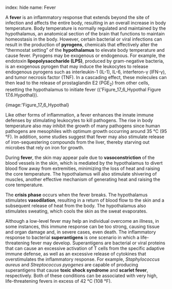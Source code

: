 index: hide
name: Fever

A  **fever** is an inflammatory response that extends beyond the site of infection and affects the entire body, resulting in an overall increase in body temperature. Body temperature is normally regulated and maintained by the hypothalamus, an anatomical section of the brain that functions to maintain homeostasis in the body. However, certain bacterial or viral infections can result in the production of  **pyrogens**, chemicals that effectively alter the “thermostat setting” of the  **hypothalamus** to elevate body temperature and cause fever. Pyrogens may be exogenous or endogenous. For example, the endotoxin  **lipopolysaccharide (LPS)**, produced by gram-negative bacteria, is an exogenous pyrogen that may induce the leukocytes to release endogenous pyrogens such as interleukin-1 (IL-1), IL-6, interferon-γ (IFN-γ), and tumor necrosis factor (TNF). In a cascading effect, these molecules can then lead to the release of prostaglandin E2 (PGE<sub>2</sub>) from other cells, resetting the hypothalamus to initiate fever ({'Figure_17_6_Hypothal Figure 17.6.Hypothal}).


{image:'Figure_17_6_Hypothal}
        

Like other forms of inflammation, a fever enhances the innate immune defenses by stimulating leukocytes to kill pathogens. The rise in body temperature also may inhibit the growth of many pathogens since human pathogens are mesophiles with optimum growth occurring around 35 °C (95 °F). In addition, some studies suggest that fever may also stimulate release of iron-sequestering compounds from the liver, thereby starving out microbes that rely on iron for growth.

During  **fever**, the skin may appear pale due to  **vasoconstriction** of the blood vessels in the skin, which is mediated by the hypothalamus to divert blood flow away from extremities, minimizing the loss of heat and raising the core temperature. The hypothalamus will also stimulate shivering of muscles, another effective mechanism of generating heat and raising the core temperature.

The  **crisis phase** occurs when the fever breaks. The hypothalamus stimulates  **vasodilation**, resulting in a return of blood flow to the skin and a subsequent release of heat from the body. The hypothalamus also stimulates sweating, which cools the skin as the sweat evaporates.

Although a low-level fever may help an individual overcome an illness, in some instances, this immune response can be too strong, causing tissue and organ damage and, in severe cases, even death. The inflammatory response to bacterial  **superantigens** is one scenario in which a life-threatening fever may develop. Superantigens are bacterial or viral proteins that can cause an excessive activation of T cells from the specific adaptive immune defense, as well as an excessive release of cytokines that overstimulates the inflammatory response. For example,  *Staphylococcus aureus* and  *Streptococcus pyogenes* are capable of producing superantigens that cause  **toxic shock syndrome** and  **scarlet fever**, respectively. Both of these conditions can be associated with very high, life-threatening fevers in excess of 42 °C (108 °F).
